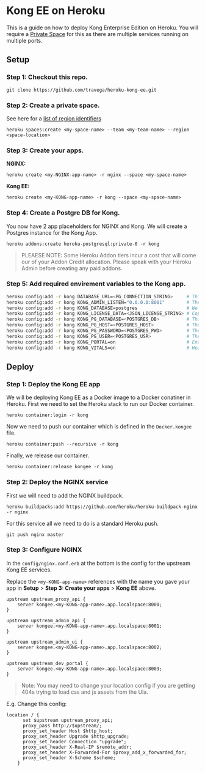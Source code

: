 # Kong EE on Heroku

This is a guide on how to deploy Kong Enterprise Edition on Heroku. You will require a [Private Space](https://devcenter.heroku.com/articles/private-spaces) for this as there are multiple services running on multiple ports.

## Setup

### **Step 1:** Checkout this repo.
    
    git clone https://github.com/travega/heroku-kong-ee.git

### **Step 2:** Create a private space. 

See here for a [list of region identifiers](https://devcenter.heroku.com/articles/private-spaces#regions)
    
    heroku spaces:create <my-space-name> --team <my-team-name> --region <space-location>

### **Step 3:** Create your apps.
    
**NGINX:**

    heroku create <my-NGINX-app-name> -r nginx --space <my-space-name>
    
**Kong EE:**

    heroku create <my-KONG-app-name> -r kong --space <my-space-name>

### **Step 4:** Create a Postgre DB for Kong.

You now have 2 app placeholders for NGINX and Kong. We will create a Postgres instance for the Kong App.

    heroku addons:create heroku-postgresql:private-0 -r kong

>PLEAESE NOTE: Some Heroku Addon tiers incur a cost that will come our of your Addon Credit allocation. Please speak with your Heroku Admin before creating any paid addons.

### **Step 5:** Add required envirement variables to the Kong app.

```bash
heroku config:add -r kong DATABASE_URL=<PG_CONNECTION_STRING>     # This will be added automatically in 'Step 4' above
heroku config:add -r kong KONG_ADMIN_LISTEN="0.0.0.0:8001"        # The port on which the admin service is running in Kong
heroku config:add -r kong KONG_DATABASE=postgres                  # We will use 'postgres' here
heroku config:add -r kong KONG_LICENSE_DATA=<JSON_LICENSE_STRING> # Copy and paste from licesnse.json file
heroku config:add -r kong KONG_PG_DATABASE=<POSTGRES_DB>          # This will be after the '/' in the DATABASE_URL
heroku config:add -r kong KONG_PG_HOST=<POSTGRES_HOST>            # The AWS URL string without the port number appended
heroku config:add -r kong KONG_PG_PASSWORD=<POSTGRES_PWD>         # The string preceding '@' in the DATABASE_URL
heroku config:add -r kong KONG_PG_USER=<POSTGRES_USR>             # The string following 'postgres://' and before the ':'
heroku config:add -r kong KONG_PORTAL=on                          # Enable the Kong Portal
heroku config:add -r kong KONG_VITALS=on                          # Health and performance metrics
```

## Deploy

### **Step 1:** Deploy the Kong EE app

We will be deploying Kong EE as a Docker image to a Docker conatiner in Heroku. First we need to set the Heroku stack to run our Docker container.

    heroku container:login -r kong

Now we need to push our container which is defined in the `Docker.kongee` file.

    heroku container:push --recursive -r kong

Finally, we release our container.

    heroku container:release kongee -r kong

### **Step 2:** Deploy the NGINX service

First we will need to add the NGINX buildpack.

    heroku buildpacks:add https://github.com/heroku/heroku-buildpack-nginx -r nginx

For this service all we need to do is a standard Heroku push.

    git push nginx master

### **Step 3:** Configure NGINX

In the `config/nginx.conf.erb` at the bottom is the config for the upstream Kong EE services. 

Replace the `<my-KONG-app-name>` references with the name you gave your app in **Setup** > **Step 3: Create your apps** > **Kong EE** above.

```nginx
upstream upstream_proxy_api {
    server kongee.<my-KONG-app-name>.app.localspace:8000;
}

upstream upstream_admin_api {
    server kongee.<my-KONG-app-name>.app.localspace:8001;
}

upstream upstream_admin_ui {
    server kongee.<my-KONG-app-name>.app.localspace:8002;
}

upstream upstream_dev_portal {
    server kongee.<my-KONG-app-name>.app.localspace:8003;
}
```

> Note: You may need to change your location config if you are getting 404s trying to load css and js assets from the UIa.

E.g. Change this config:
```nginx
location / {
      set $upstream upstream_proxy_api;
      proxy_pass http://$upstream/;
      proxy_set_header Host $http_host;
      proxy_set_header Upgrade $http_upgrade;
      proxy_set_header Connection "upgrade";
      proxy_set_header X-Real-IP $remote_addr;
      proxy_set_header X-Forwarded-For $proxy_add_x_forwarded_for;
      proxy_set_header X-Scheme $scheme;
    }
```
